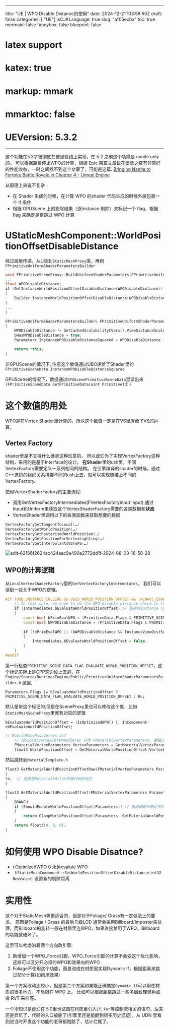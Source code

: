 
---
title: "UE | WPO Disable Distance的使用"
date: 2024-12-21T03:58:50Z
draft: false
categories: [ "UE"]
isCJKLanguage: true
slug: "af05ecba"
toc: true
mermaid: false
fancybox: false
blueprint: false
# latex support
# katex: true
# markup: mmark
# mmarktoc: false 
# UEVersion: 5.3.2 
---

这个功能在5.3才被彻底在普通管线上实现，在 5.2 之前这个功能是 nanite only 的。
可以根据距离停止WPO的计算，根据 Epic 某篇文章说在堡垒之夜有非常好的性能收益，一时之间找不到这个文章了，可能是这篇.
[Bringing Nanite to Fortnite Battle Royale in Chapter 4 - Unreal Engine](https://www.unrealengine.com/en-US/tech-blog/bringing-nanite-to-fortnite-battle-royale-in-chapter-4)

从原理上来说不复杂：
- 在 Shader 生成的时候，在计算 WPO 的shader 代码生成的时候外层包裹一个 If 条件
- 根据 GPUScene 上的剔除结果（逐Instance 剔除）来标记一个 flag，根据 flag 来确定是否跳过 WPO 计算


# UStaticMeshComponent::WorldPositionOffsetDisableDistance


经过层层传递，从U类到`StaticMeshProxy`类，再到`FPrimitiveUniformShaderParametersBuilder`


```cpp
void FPrimitiveSceneProxy::BuildUniformShaderParameters(FPrimitiveUniformShaderParametersBuilder &Builder) const{
...
float WPODisableDistance;
if (GetInstanceWorldPositionOffsetDisableDistance(WPODisableDistance))
{
    Builder.InstanceWorldPositionOffsetDisableDistance(WPODisableDistance);
}
...
}

FPrimitiveUniformShaderParametersBuilder& FPrimitiveUniformShaderParametersBuilder::InstanceWorldPositionOffsetDisableDistance(float WPODisableDistance)
{
	WPODisableDistance *= GetCachedScalabilityCVars().ViewDistanceScale;
	bHasWPODisableDistance = true;
	Parameters.InstanceWPODisableDistanceSquared = WPODisableDistance * WPODisableDistance;

	return *this;
}
```


非GPUScene的情况下, 注意这个数值通过UBO递给了Shader里的`FPrimitiveSceneData.InstanceWPODisableDistanceSquared`

GPUScene的情况下，数据通过`GPUScenePrimitiveSceneData`里读出来`(FPrimitiveSceneData GetPrimitiveData(uint PrimitiveId))`

# 这个数值的用处

WPO是在Vertex Shader里计算的，所以这个数值一定是在VS里屏蔽了VS的运算。


## Vertex Factory

shader里是不支持什么继承这种玩意的。
所以虚幻为了实现VertexFactory这种结构，采用的是基于Interface的设计。
**在Shader**里的ush里，不同VertexFactory需要定义一系列相同的结构。
在引擎编译的shader的时候，通过C++这边的组织关系拼接不同的ush上去，就可以实现链接上不同的VertexFactory。

使用VertexShaderFactory的主要流程:

- 调用GetVertexFactoryIntermediates(FVertexFactoryInput Input),通过Input和Uniform来获取这个VertexShaderFactory需要的各类数据和**状态**
- VertexShader里调用以下的各类函数来获取想要的数据


```cpp
VertexFactoryGetTangentToLocal(…)
VertexFactoryGetWorldPosition(…)
VertexFactoryGetRasterizedWorldPosition(…)
VertexFactoryGetPositionForVertexLighting(…)
VertexFactoryGetInterpolantsVSToPS(…)
```

![edit-62166f2624ac424aac9a490e2772dd1f-2024-08-03-16-58-28](https://img.blurredcode.com/img/edit-62166f2624ac424aac9a490e2772dd1f-2024-08-03-16-58-28.png?x-oss-process=style/compress)


## WPO的计算逻辑

从`LocalVertexShaderFactory`里的`GetVertexFactoryIntermediates`， 我们可以读到一些关于WPO的逻辑。

```cpp
#if !USE_INSTANCE_CULLING && USES_WORLD_POSITION_OFFSET && !ALWAYS_EVALUATE_WORLD_POSITION_OFFSET
	// In this case, we have to do the WPO disable distance check in the VS because it wasn't done in instance culling
	if (Intermediates.bEvaluateWorldPositionOffset) // 如果有Instance culling的情况，在Instance Culling的时候会逐Instance计算，这里只考虑单个StaticMeshComponet
	{
		const bool bPrimEvalWPO = (PrimitiveData.Flags & PRIMITIVE_SCENE_DATA_FLAG_EVALUATE_WORLD_POSITION_OFFSET) != 0;
		const bool bWPODisableDistance = (PrimitiveData.Flags & PRIMITIVE_SCENE_DATA_FLAG_WPO_DISABLE_DISTANCE) != 0;
		
		if (!bPrimEvalWPO || (bWPODisableDistance && InstanceViewDistSq >= PrimitiveData.InstanceWPODisableDistanceSquared)) // 这里就是判断是否超过 WPO Distance了
		{
			Intermediates.bEvaluateWorldPositionOffset = false;
		}
	}
#endif
```


第一行检查`PRIMITIVE_SCENE_DATA_FLAG_EVALUATE_WORLD_POSITION_OFFSET`，这个标记实际上是CPP这边设上去的，在
`Engine/Source/Runtime/Engine/Public/PrimitiveUniformShaderParametersBuilder.h` 这里,

`Parameters.Flags |= bEvaluateWorldPositionOffset ? PRIMITIVE_SCENE_DATA_FLAG_EVALUATE_WORLD_POSITION_OFFSET : 0u;`

默认是带这个标记的,但是在SceneProxy里也可以修改这个值，比如`StaticMeshSceneProxy`里就有对应的逻辑

`bEvaluateWorldPositionOffset = !IsOptimizedWPO() || InComponent->bEvaluateWorldPositionOffset;`



```cpp
// MobileBasePassVertex.usf
    // 将FLocalVertexIntermediates 转为 FMaterialVertexParameters, 数据上大体差不多
	FMaterialVertexParameters VertexParameters = GetMaterialVertexParameters(Input, VFIntermediates, WorldPosition.xyz, TangentToLocal); 
	float3 WorldPositionOffset = GetMaterialWorldPositionOffset(VertexParameters);
```


然后跳转到`MaterialTemplate.h`


```cpp
float3 GetMaterialWorldPositionOffsetRaw(FMaterialVertexParameters Parameters)
{
%s;  // 这里是MaterialEditor拼接代码的地方
}

float3 GetMaterialWorldPositionOffset(FMaterialVertexParameters Parameters)
{
	BRANCH
	if (ShouldEnableWorldPositionOffset(Parameters)) // 里面即是判断之前计算的 Intermediates.bEvaluateWorldPositionOffset 
	{
		return ClampWorldPositionOffset(Parameters, GetMaterialWorldPositionOffsetRaw(Parameters));
	}
	return float3(0, 0, 0);
}

```


# 如何使用 WPO Disable Disatnce?

- r.OptimizedWPO 0  永远evalute WPO
- ` UStaticMeshComponent::SetWorldPositionOffsetDisableDistance(int32 NewValue)` 设置新的剔除距离

# 实用性

这个对于StaticMesh等挺适合的，但是对于Foliage/ Grass有一定做法上的要求。
原因是Foliage / Grass 的最后几级LOD 通常会采用Billboard/Imposter来处理，而Billboard的旋转一般在材质里连WPO，如果直接禁用了WPO，Billboard的功能就破坏了。

这里可以考虑沿着两个方向改引擎:
1. 新增加一个WPO_Force引脚，WPO_Force引脚的计算不会受这个优化影响，这样可以区分开必须的WPO和效果向的WPO
2. Foliage不使用这个功能，而是改成在材质里实现Dynamic If，根据距离来跳过部分计算(如风场效果)

第一个方案改动比较小，但是第二个方案如果能正确搞定`Dynamic If`可以用在材质的很多地方，不局限在 WPO 上。
比如可以根据距离跳过一些多层纹理混色或者 RVT 采样等。

一个冷知识是虚幻在 5.0里也试图在材质里引入`If`, `For`等控制流相关的语句，后来还是弃坑了，代码的入口被删了(引擎里还是能翻到很多历史遗迹)，从 UDN 里看到说当时开发这个功能的老哥都跑路了，估计烂尾了。